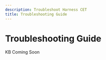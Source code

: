 ```yaml
---
description: Troubleshoot Harness CET
title: Troubleshooting Guide
---
```


# Troubleshooting Guide
KB Coming Soon



